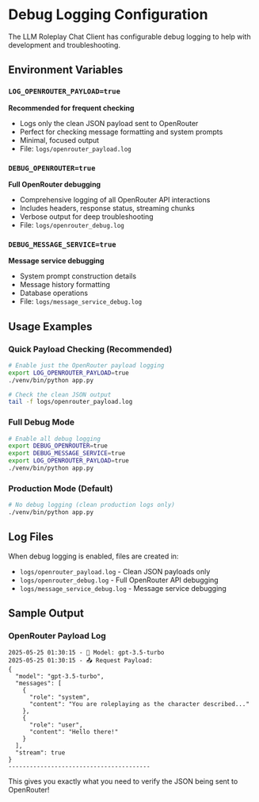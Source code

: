 # Debug Logging Configuration

The LLM Roleplay Chat Client has configurable debug logging to help with development and troubleshooting.

## Environment Variables

### `LOG_OPENROUTER_PAYLOAD=true`
**Recommended for frequent checking**
- Logs only the clean JSON payload sent to OpenRouter
- Perfect for checking message formatting and system prompts
- Minimal, focused output
- File: `logs/openrouter_payload.log`

### `DEBUG_OPENROUTER=true`
**Full OpenRouter debugging**
- Comprehensive logging of all OpenRouter API interactions
- Includes headers, response status, streaming chunks
- Verbose output for deep troubleshooting
- File: `logs/openrouter_debug.log`

### `DEBUG_MESSAGE_SERVICE=true`
**Message service debugging**
- System prompt construction details
- Message history formatting
- Database operations
- File: `logs/message_service_debug.log`

## Usage Examples

### Quick Payload Checking (Recommended)
```bash
# Enable just the OpenRouter payload logging
export LOG_OPENROUTER_PAYLOAD=true
./venv/bin/python app.py

# Check the clean JSON output
tail -f logs/openrouter_payload.log
```

### Full Debug Mode
```bash
# Enable all debug logging
export DEBUG_OPENROUTER=true
export DEBUG_MESSAGE_SERVICE=true
export LOG_OPENROUTER_PAYLOAD=true
./venv/bin/python app.py
```

### Production Mode (Default)
```bash
# No debug logging (clean production logs only)
./venv/bin/python app.py
```

## Log Files

When debug logging is enabled, files are created in:
- `logs/openrouter_payload.log` - Clean JSON payloads only
- `logs/openrouter_debug.log` - Full OpenRouter API debugging
- `logs/message_service_debug.log` - Message service debugging

## Sample Output

### OpenRouter Payload Log
```
2025-05-25 01:30:15 - 🤖 Model: gpt-3.5-turbo
2025-05-25 01:30:15 - 📤 Request Payload:
{
  "model": "gpt-3.5-turbo",
  "messages": [
    {
      "role": "system",
      "content": "You are roleplaying as the character described..."
    },
    {
      "role": "user",
      "content": "Hello there!"
    }
  ],
  "stream": true
}
----------------------------------------
```

This gives you exactly what you need to verify the JSON being sent to OpenRouter!
